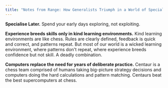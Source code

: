 ```yaml
---
title: "Notes from Range: How Generalists Triumph in a World of Specialists"
---
```


**Specialise Later.** Spend your early days exploring, not exploiting. 

**Experience breeds skills only in kind learning environments.** Kind learning environments are like chess. Rules are clearly defined, feedback is quick and correct, and patterns repeat. But most of our world is a wicked learning environment, where patterns don't repeat, where experience breeds confidence but not skill. A deadly combination. 

**Computers replace the need for years of deliberate practice.** Centaur is a chess team comprised of humans taking big-picture strategy decisions and computers doing the hard calculations and pattern matching. Centaurs beat the best supercomputers at chess. 